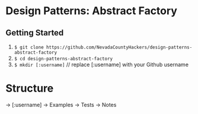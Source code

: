 Design Patterns: Abstract Factory
================================

## Getting Started

1. `$ git clone https://github.com/NevadaCountyHackers/design-patterns-abstract-factory`
2. `$ cd design-patterns-abstract-factory`
3. `$ mkdir [:username]` // replace [:username] with your Github username


# Structure

-> [:username]
	-> Examples
	-> Tests
	-> Notes
